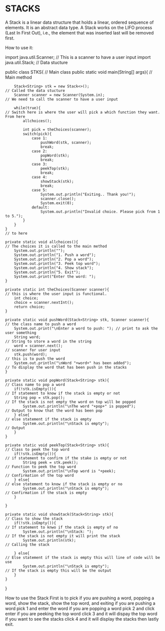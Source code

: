 # STACKS

A Stack is a linear data structure that holds a linear, ordered sequence of elements. It is an abstract data type. 
A Stack works on the LIFO process (Last In First Out), i.e., the element that was inserted last will be removed first.

How to use it:

import java.util.Scanner;                                                           // This is a scanner to have a user input
import java.util.Stack;                                                             // Data stucture

public class STKS{ // Main class
    public static void main(String[] args){                                         // Main method
        
        Stack<String> stk = new Stack<>();                                          // Called the data stucture
        Scanner scanner = new Scanner(System.in);                                   // We need to call the scanner to have a user input
        
        while(true){                                                                // Switch here is where the user will pick a which function they want. From here 
            allchoices();
            
            int pick = theChoices(scanner);
            switch(pick){
                case 1:
                    pushWord(stk, scanner);
                    break;
                case 2:
                    popWord(stk);
                    break;
                case 3:
                    peekTop(stk);
                    break;
                case 4:
                    showStack(stk);
                    break;
                case 5:
                    System.out.println("Exiting.. Thank you!");
                    scanner.close();
                    System.exit(0);
                default:
                    System.out.println("Invalid choice. Please pick from 1 to 5.");
            }
        }
    }                                                                        // to here
    
    private static void allchoices(){                                        // The choices it is called to the main method
        System.out.println("");
        System.out.println("1. Push a word");
        System.out.println("2. Pop a word");
        System.out.println("3. Peek top word");
        System.out.println("4. Show stack");
        System.out.println("5. Exit");
        System.out.print("Enter the word: ");
    }
        
    private static int theChoices(Scanner scanner){                          // this is where the user input is functional.
        int choice;
        choice = scanner.nextInt();
        return choice;
    }
        
    private static void pushWord(Stack<String> stk, Scanner scanner){        // the class name to push a word
        System.out.print("\nEnter a word to push: "); // print to ask the user something
        String word;                                                         // String to store a word in the string
        word = scanner.next();                                               // scanner for user input
        stk.push(word);                                                      // this is to push the word 
        System.out.println("\nWord "+word+" has been added");                // To display the word that has been push in the stacks
    }
        
    private static void popWord(Stack<String> stk){                          // Class name to pop a word
        if(!stk.isEmpty()){                                                  // If statement to know if the stack is empty or not
        String pop = stk.pop();                                              // If the stack is not empty the word on top will be popped
            System.out.println("\nThe word "+pop+" is popped");              // Output to know that the word has been pop
        } else{                                                              // else statement if the stack is empty
            System.out.println("\nStack is empty");                          // Output
        }
    }
            
    private static void peekTop(Stack<String> stk){                          // Class to peek the top word
        if(!stk.isEmpty()){                                                  // if statement to confirm if the stake is empty or not
            String peek = stk.peek();                                        // Function to peek the top word
            System.out.println("\nTop word is "+peek);                       // Confirmation of the top word
        } else{                                                              // else statement to know if the stack is empty or no
            System.out.println("\nStack is empty");                          // Confirmation if the stack is empty
        }
            
    }
        
    private static void showStack(Stack<String> stk){                        // Class to show the stack
        if(!stk.isEmpty()){                                                  // If statement to knwo if the stack is empty of no
            System.out.println("\nStack: ");                                 // If the stack is not empty it will print the stack
            System.out.println(stk);                                         // Calling the stack
                
        } else{                                                              // Else statement if the stack is empty this will line of code will be use
            System.out.println("\nStack is empty");                          // If the stack is empty this will be the output
        }
    }
}


How to use the Stack
First is to pick if you are pushing a word, popping a word, show the stack, show the top word, and exiting 
if you are pushing a word pick 1 and enter the word
if you are popping a word pick 2 and click enter
if you are peeking the top word click 3 and it will dispay the top word
if you want to see the stacks click 4 and it will display the stacks
then lastly exit. 
